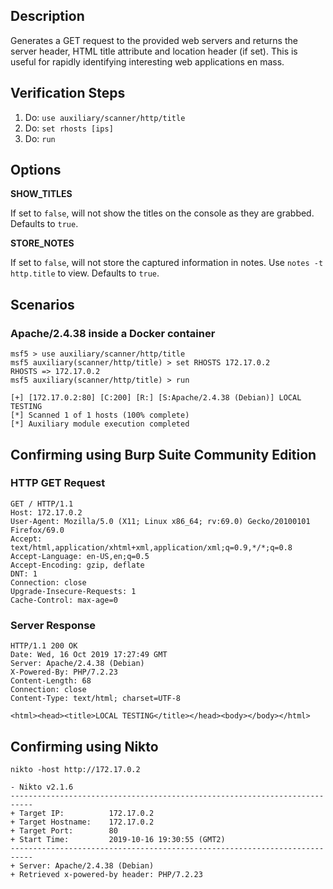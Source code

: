 ## Description

Generates a GET request to the provided web servers and returns the server header, HTML title attribute and location header (if set). This is useful for rapidly identifying interesting web applications en mass.

## Verification Steps

  1. Do: `use auxiliary/scanner/http/title`
  2. Do: `set rhosts [ips]`
  3. Do: `run`

## Options

**SHOW_TITLES**

If set to `false`, will not show the titles on the console as they are grabbed. Defaults to `true`.

**STORE_NOTES**

If set to `false`, will not store the captured information in notes. Use `notes -t http.title` to view. Defaults to `true`.

## Scenarios

### Apache/2.4.38 inside a Docker container

  ```
msf5 > use auxiliary/scanner/http/title
msf5 auxiliary(scanner/http/title) > set RHOSTS 172.17.0.2
RHOSTS => 172.17.0.2
msf5 auxiliary(scanner/http/title) > run

[+] [172.17.0.2:80] [C:200] [R:] [S:Apache/2.4.38 (Debian)] LOCAL TESTING
[*] Scanned 1 of 1 hosts (100% complete)
[*] Auxiliary module execution completed
  ```

## Confirming using Burp Suite Community Edition

### HTTP GET Request 

```
GET / HTTP/1.1
Host: 172.17.0.2
User-Agent: Mozilla/5.0 (X11; Linux x86_64; rv:69.0) Gecko/20100101 Firefox/69.0
Accept: text/html,application/xhtml+xml,application/xml;q=0.9,*/*;q=0.8
Accept-Language: en-US,en;q=0.5
Accept-Encoding: gzip, deflate
DNT: 1
Connection: close
Upgrade-Insecure-Requests: 1
Cache-Control: max-age=0
```

### Server Response

```
HTTP/1.1 200 OK
Date: Wed, 16 Oct 2019 17:27:49 GMT
Server: Apache/2.4.38 (Debian)
X-Powered-By: PHP/7.2.23
Content-Length: 68
Connection: close
Content-Type: text/html; charset=UTF-8

<html><head><title>LOCAL TESTING</title></head><body></body></html>
```

## Confirming using Nikto

```
nikto -host http://172.17.0.2

- Nikto v2.1.6
---------------------------------------------------------------------------
+ Target IP:          172.17.0.2
+ Target Hostname:    172.17.0.2
+ Target Port:        80
+ Start Time:         2019-10-16 19:30:55 (GMT2)
---------------------------------------------------------------------------
+ Server: Apache/2.4.38 (Debian)
+ Retrieved x-powered-by header: PHP/7.2.23
```